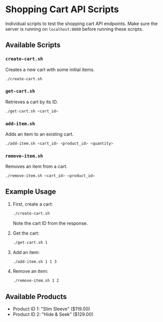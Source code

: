 # Shopping Cart API Scripts

Individual scripts to test the shopping cart API endpoints. Make sure
the server is running on `localhost:8080` before running these
scripts.

## Available Scripts

### `create-cart.sh`

Creates a new cart with some initial items.

```bash
./create-cart.sh
```

### `get-cart.sh`

Retrieves a cart by its ID.

```bash
./get-cart.sh <cart_id>
```

### `add-item.sh`

Adds an item to an existing cart.

```bash
./add-item.sh <cart_id> <product_id> <quantity>
```

### `remove-item.sh`

Removes an item from a cart.

```bash
./remove-item.sh <cart_id> <product_id>
```

## Example Usage

1. First, create a cart:

   ```bash
   ./create-cart.sh
   ```

   Note the cart ID from the response.

2. Get the cart:

   ```bash
   ./get-cart.sh 1
   ```

3. Add an item:

   ```bash
   ./add-item.sh 1 1 3
   ```

4. Remove an item:
   ```bash
   ./remove-item.sh 1 2
   ```

## Available Products

- Product ID 1: "Slim Sleeve" ($119.00)
- Product ID 2: "Hide & Seek" ($129.00)
